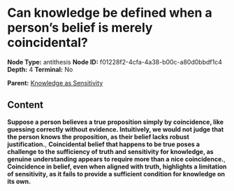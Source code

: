 # Can knowledge be defined when a person’s belief is merely coincidental?

**Node Type:** antithesis
**Node ID:** f01228f2-4cfa-4a38-b00c-a80d0bbdf1c4
**Depth:** 4
**Terminal:** No

**Parent:** [Knowledge as Sensitivity](knowledge-as-sensitivity-synthesis-e88cb550-3d2c-41d6-a550-a96af77d5cc7.md)

## Content

**Suppose a person believes a true proposition simply by coincidence, like guessing correctly without evidence. Intuitively, we would not judge that the person knows the proposition, as their belief lacks robust justification.**, **Coincidental belief that happens to be true poses a challenge to the sufficiency of truth and sensitivity for knowledge, as genuine understanding appears to require more than a nice coincidence.**, **Coincidence in belief, even when aligned with truth, highlights a limitation of sensitivity, as it fails to provide a sufficient condition for knowledge on its own.**
